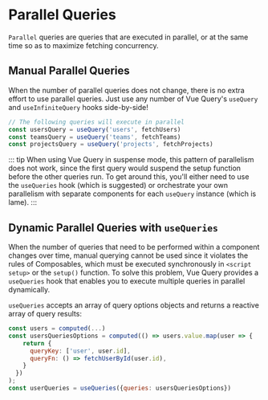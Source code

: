 # Parallel Queries

`Parallel` queries are queries that are executed in parallel, or at the same time so as to maximize fetching concurrency.

## Manual Parallel Queries

When the number of parallel queries does not change, there is no extra effort to use parallel queries. Just use any number of Vue Query's `useQuery` and `useInfiniteQuery` hooks side-by-side!

```js
// The following queries will execute in parallel
const usersQuery = useQuery('users', fetchUsers)
const teamsQuery = useQuery('teams', fetchTeams)
const projectsQuery = useQuery('projects', fetchProjects)
```

::: tip
When using Vue Query in suspense mode, this pattern of parallelism does not work, since the first query would suspend the setup function before the other queries run. To get around this, you'll either need to use the `useQueries` hook (which is suggested) or orchestrate your own parallelism with separate components for each `useQuery` instance (which is lame).
:::


## Dynamic Parallel Queries with `useQueries`

When the number of queries that need to be performed within a component changes over time, manual querying cannot be used since it violates the rules of Composables, which must be executed synchronously in `<script setup>` or the `setup()` function. To solve this problem, Vue Query provides a `useQueries` hook that enables you to execute multiple queries in parallel dynamically.

`useQueries` accepts an array of query options objects and returns a reactive array of query results:

```js
const users = computed(...)
const usersQueriesOptions = computed(() => users.value.map(user => {
    return {
      queryKey: ['user', user.id],
      queryFn: () => fetchUserById(user.id),
    }
  })
);
const userQueries = useQueries({queries: usersQueriesOptions})
```